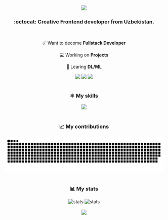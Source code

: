 <div align="center">
  <img src="https://readme-typing-svg.demolab.com?font=Fira+Code&weight=500&size=36&duration=3000&pause=500&color=FF0066&center=true&vCenter=true&random=false&width=500&height=70&lines=Hi+There!;I+am+Lazizbek!">
</div>

<h3 align="center">:octocat: Creative Frontend developer from Uzbekistan.</h3>

<br/>

<div align="center">
  
  ☄️ Want to decome **Fullstack Developer**

  💻 Working on **Projects**

  🤖 Learing **DL/ML**
  
</div>

<div align="center">
  <a href="mailto:saintx.git@gmail.com"><img src="https://img.shields.io/badge/Gmail-D14836?style=for-the-badge&logo=gmail&logoColor=white"></a>
  <a href="https://t.me/NONAME_JS"><img src="https://img.shields.io/badge/Telegram-2CA5E0?style=for-the-badge&logo=telegram&logoColor=white"></a>
  <a href="https://linkedin.com/in/ssaintx"><img src="https://img.shields.io/badge/LinkedIn-0077b5?style=for-the-badge&logo=linkedin&logoColor=white"></a>
</div>

<br/>

<h3 align="center">⚛️ My skills</h3>

<div align="center">
  <a href="https://skillicons.dev">
    <img src="https://skillicons.dev/icons?i=docker,tailwind,git,github,nextjs,react,vue,threejs,python,c,java,ps,pr,html,css&perline=5" />
  </a>
</div>

<br/>

<h3 align="center">📈 My contributions</h3>

<div align="center">
  <picture>
    <source media="(prefers-color-scheme: dark)" srcset="https://raw.githubusercontent.com/platane/platane/output/github-contribution-grid-snake-dark.svg">
    <source media="(prefers-color-scheme: light)" srcset="https://raw.githubusercontent.com/platane/platane/output/github-contribution-grid-snake.svg">
    <img alt="github contribution grid snake animation" src="https://raw.githubusercontent.com/platane/platane/output/github-contribution-grid-snake.svg">
  </picture>
</div>

<br/>

<h3 align="center">📊 My stats </h3>

<div align="center">
  <img alt="stats" src="https://streak-stats.demolab.com/?user=ssaintx&theme=dark&hide_border=true">
  <img alt="stats" src="https://github-readme-stats.vercel.app/api?username=ssaintx&show_icons=true&theme=transparent&hide_border=true">
</div>

<br/>

<div align="center">
  <img src="https://readme-typing-svg.demolab.com?font=Fira+Code&weight=500&size=36&duration=3000&pause=500&color=FF0066&center=true&vCenter=true&random=false&width=500&height=70&lines=Thank+you+for+reading!">
</div>
